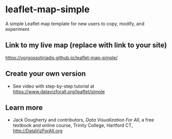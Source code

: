 # leaflet-map-simple
A simple Leaflet map template for new users to copy, modify, and experiment

## Link to my live map (replace with link to your site)

https://yorgossotiriadis.github.io/leaflet-map-simple/

## Create your own version
- See video with step-by-step tutorial at https://www.datavizforall.org/leaflet/simple

## Learn more
- Jack Dougherty and contributors, *Data Visualization For All*, a free textbook and online course, Trinity College, Hartford CT, http://DataVizForAll.org
